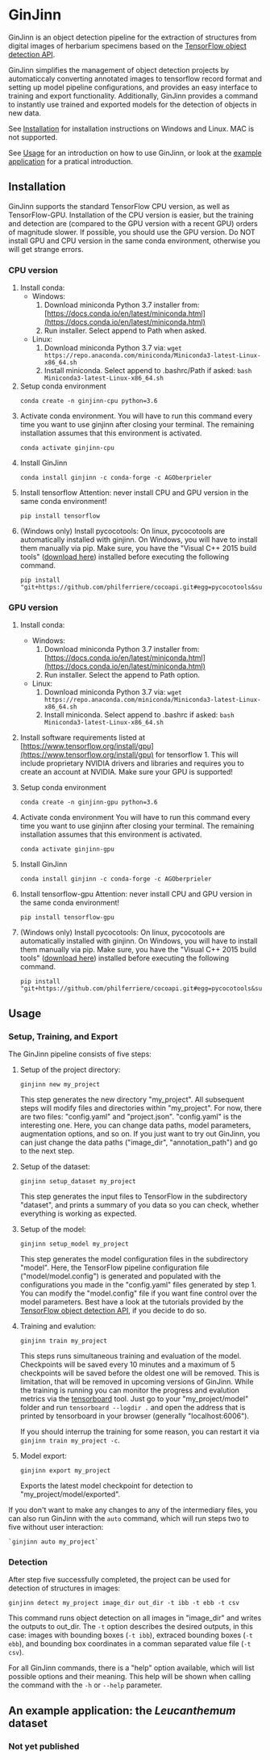 # GinJinn
GinJinn is an object detection pipeline for the extraction of structures from digital images of herbarium specimens based on the [TensorFlow object detection API](https://github.com/tensorflow/models/tree/master/research/object_detection). 

GinJinn simplifies the management of object detection projects by automaticcaly converting annotated images to tensorflow record format and setting up model pipeline configurations, and provides an easy interface to training and export functionality. Additionally, GinJinn provides a command to instantly use trained and exported models for the detection of objects in new data.

See [Installation](#installation) for installation instructions on Windows and Linux. MAC is not supported.

See [Usage](#usage) for an introduction on how to use GinJinn, or look at the [example application](#example-application) for a pratical introduction.

## Installation
GinJinn supports the standard TensorFlow CPU version, as well as TensorFlow-GPU.
Installation of the CPU version is easier, but the training and detection are (compared to the GPU version with a recent GPU) orders of magnitude slower. If possible, you should use the GPU version.
Do NOT install GPU and CPU version in the same conda environment, otherwise you will get strange errors.

### CPU version
1. Install conda:
	- Windows:
		1. Download miniconda Python 3.7 installer from: [https://docs.conda.io/en/latest/miniconda.html](https://docs.conda.io/en/latest/miniconda.html)
		2. Run installer. Select append to Path when asked.
	- Linux:
		1. Download miniconda Python 3.7 via:
			`wget https://repo.anaconda.com/miniconda/Miniconda3-latest-Linux-x86_64.sh`
		2. Install miniconda. Select append to .bashrc/Path if asked:
			`bash Miniconda3-latest-Linux-x86_64.sh`
2. Setup conda environment
	```
	conda create -n ginjinn-cpu python=3.6
	```
3. Activate conda environment. You will have to run this command every time you want to use ginjinn after closing your terminal. The remaining installation assumes that this environment is activated.
	```
	conda activate ginjinn-cpu
	```
4. Install GinJinn
	```
	conda install ginjinn -c conda-forge -c AGOberprieler 
	```
5. Install tensorflow
Attention: never install CPU and GPU version in the same conda environment!
	```
	pip install tensorflow
	```
6. (Windows only) Install pycocotools:
On linux, pycocotools are automatically installed with ginjinn. On Windows, you will have to install them manually via pip. Make sure, you have the "Visual C++ 2015 build tools" ([download here](https://go.microsoft.com/fwlink/?LinkId=691126)) installed before executing the following command.
	```
	pip install "git+https://github.com/philferriere/cocoapi.git#egg=pycocotools&subdirectory=PythonAPI"
	```

### GPU version
1. Install conda:
	- Windows:
		1. Download miniconda Python 3.7 installer from: [https://docs.conda.io/en/latest/miniconda.html](https://docs.conda.io/en/latest/miniconda.html)
		2. Run installer. Select the append to Path option.
	- Linux:
		1. Download miniconda Python 3.7 via:
			`wget https://repo.anaconda.com/miniconda/Miniconda3-latest-Linux-x86_64.sh`
		2. Install miniconda. Select append to .bashrc if asked:
			`bash Miniconda3-latest-Linux-x86_64.sh`
2. Install software requirements listed at [https://www.tensorflow.org/install/gpu](https://www.tensorflow.org/install/gpu) for tensorflow 1. This will include proprietary NVIDIA drivers and libraries and requires you to create an account at NVIDIA. Make sure your GPU is supported!

3. Setup conda environment
	```
	conda create -n ginjinn-gpu python=3.6
	```

4. Activate conda environment
	You will have to run this command every time you want to use ginjinn after closing your terminal. The remaining installation assumes that this environment is activated.
	```
	conda activate ginjinn-gpu
	```
5. Install GinJinn
	```
	conda install ginjinn -c conda-forge -c AGOberprieler 
	```
6. Install tensorflow-gpu
Attention: never install CPU and GPU version in the same conda environment!
	```
	pip install tensorflow-gpu
	```
7.  (Windows only) Install pycocotools:
On linux, pycocotools are automatically installed with ginjinn. On Windows, you will have to install them manually via pip. Make sure, you have the "Visual C++ 2015 build tools" ([download here](https://go.microsoft.com/fwlink/?LinkId=691126)) installed before executing the following command.
	```
	pip install "git+https://github.com/philferriere/cocoapi.git#egg=pycocotools&subdirectory=PythonAPI"
	```

## Usage
### Setup, Training, and Export
The GinJinn pipeline consists of five steps:
1. Setup of the project directory:

	`ginjinn new my_project`

	This step generates the new directory "my_project". All subsequent steps will modify files and directories within "my_project". For now, there are two files: "config.yaml" and "project.json". "config.yaml" is the interesting one. Here, you can change data paths, model parameters, augmentation options, and so on. If you just want to try out GinJinn, you can just change the data paths ("image_dir", "annotation_path") and go to the next step.
2. Setup of the dataset:

	`ginjinn setup_dataset my_project`
	
	This step generates the input files to TensorFlow in the subdirectory "dataset", and prints a summary of you data so you can check, whether everything is working as expected.
	
3. Setup of the model:

	`ginjinn setup_model my_project`
	
	This step generates the model configuration files in the subdirectory "model". Here, the TensorFlow pipeline configuration file ("model/model.config") is generated and populated with the configurations you made in the "config.yaml" files generated by step 1. You can modify the "model.config" file if you want fine control over the model parameters. Best have a look at the tutorials provided by the [TensorFlow object detection API](https://github.com/tensorflow/models/tree/master/research/object_detection), if you decide to do so.
	
4. Training and evalution:

	`ginjinn train my_project`
	
	This steps runs simultaneous training and evaluation of the model. Checkpoints will be saved every 10 minutes and a maximum of 5 checkpoints will be saved before the oldest one will be removed. This is limitation, that will be removed in upcoming versions of GinJinn. While the training is running you can monitor the progress and evalution metrics via the [tensorboard](https://www.tensorflow.org/guide/summaries_and_tensorboard) tool. Just go to your "my_project/model" folder and run `tensorboard --logdir .` and open the address that is printed by tensorboard in your browser (generally "localhost:6006").
	
	If you should interrup the training for some reason, you can restart it via `ginjinn train my_project -c`.
	
5. Model export:

	`ginjinn export my_project`
	
	Exports the latest model checkpoint for detection to "my_project/model/exported".

If you don't want to make any changes to any of the intermediary files, you can also run GinJinn with the `auto` command, which will run steps two to five without user interaction:

	`ginjinn auto my_project`

### Detection
After step five successfully completed, the project can be used for detection of structures in images:

`ginjinn detect my_project image_dir out_dir -t ibb -t ebb -t csv`
	
This command runs object detection on all images in "image_dir" and writes the outputs to out_dir. The `-t` option describes the desired outputs, in this case: images with bounding boxes (`-t ibb`), extraced bounding boxes (`-t ebb`), and bounding box coordinates in a comman separated value file (`-t csv`).

For all GinJinn commands, there is a "help" option available, which will list possible options and their meaning. This help will be shown when calling the command with the `-h` or `--help` parameter.

## <a name="example-application">An example application: the *Leucanthemum* dataset</a>
### Not yet published
